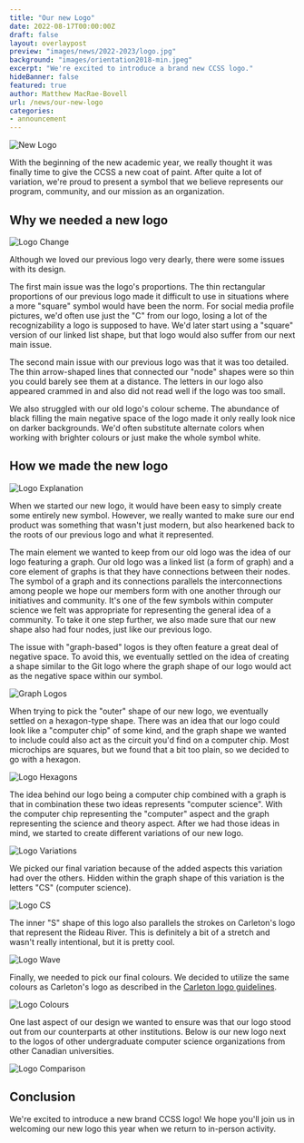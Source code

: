 ```yaml
---
title: "Our new Logo"
date: 2022-08-17T00:00:00Z
draft: false
layout: overlaypost
preview: "images/news/2022-2023/logo.jpg"
background: "images/orientation2018-min.jpeg"
excerpt: "We're excited to introduce a brand new CCSS logo."
hideBanner: false
featured: true
author: Matthew MacRae-Bovell
url: /news/our-new-logo
categories:
- announcement
---
```


![New Logo](/images/news/2022-2023/logo-thin.jpg)

With the beginning of the new academic year, we really thought it was
finally time to give the CCSS a new coat of paint. After quite a lot of
variation, we're proud to present a symbol that we believe represents our
program, community, and our mission as an organization. 

## Why we needed a new logo

![Logo Change](/images/news/2022-2023/logo_change.jpg)

Although we loved our previous logo very dearly, there were some
issues with its design.

The first main issue was the logo's proportions. The thin rectangular
proportions of our previous logo made it difficult to use in situations where a
more "square" symbol would have been the norm. For social media profile
pictures, we'd often use just the "C" from our logo, losing a lot of the
recognizability a logo is supposed to have. We'd later start using a "square"
version of our linked list shape, but that logo would also suffer from our next
main issue.

The second main issue with our previous logo was that it was too detailed. The
thin arrow-shaped lines that connected our "node" shapes were so thin you could
barely see them at a distance. The letters in our logo also appeared crammed in
and also did not read well if the logo was too small.

We also struggled with our old logo's colour scheme. The abundance of black
filling the main negative space of the logo made it only really look nice on
darker backgrounds. We'd often substitute alternate colors when working with
brighter colours or just make the whole symbol white.

## How we made the new logo

![Logo Explanation](/images/news/2022-2023/logo_explanation.jpg)

When we started our new logo, it would have been easy to simply create some
entirely new symbol. However, we really wanted to make sure our end product was
something that wasn't just modern, but also hearkened back to the roots of our
previous logo and what it represented.

The main element we wanted to keep from our old logo was the idea of our logo
featuring a graph. Our old logo was a linked list (a form of graph) and a core
element of graphs is that they have connections between their nodes. The symbol
of a graph and its connections parallels the interconnections among people we
hope our members form with one another through our initiatives and community.
It's one of the few symbols within computer science we felt was appropriate for
representing the general idea of a community. To take it one step further, we
also made sure that our new shape also had four nodes, just like our previous
logo.

The issue with "graph-based" logos is they often feature a great deal of
negative space. To avoid this, we eventually settled on the idea of creating a
shape similar to the Git logo where the graph shape of our logo would act as the
negative space within our symbol.

![Graph Logos](/images/news/2022-2023/graph_logos.jpg)

When trying to pick the "outer" shape of our new logo, we eventually settled on
a hexagon-type shape. There was an idea that our logo could look like a
"computer chip" of some kind, and the graph shape we wanted to include could
also act as the circuit you'd find on a computer chip. Most microchips are
squares, but we found that a bit too plain, so we decided to go with a hexagon.

![Logo Hexagons](/images/news/2022-2023/logo_hexagons.jpg)

The idea behind our logo being a computer chip combined with a graph is that in combination these two ideas represents
"computer science". With the computer chip representing the "computer" aspect and
the graph representing the science and theory aspect. After we had those ideas
in mind, we started to create different variations of our new logo.

![Logo Variations](/images/news/2022-2023/logo_variations.jpg)

We picked our final variation because of the added aspects this variation had
over the others. Hidden within the graph shape of this variation is the letters
"CS" (computer science).

![Logo CS](/images/news/2022-2023/logo_cs.jpg)

The inner "S" shape of this logo also parallels the strokes on Carleton's logo
that represent the Rideau River. This is definitely a bit of a stretch and
wasn't really intentional, but it is pretty cool.

![Logo Wave](/images/news/2022-2023/logo_wave.jpg)

Finally, we needed to pick our final colours. We decided to utilize the same
colours as Carleton's logo as described in the [Carleton logo
guidelines](https://carleton.ca/brand/wp-content/uploads/6011_Carleton_Branding_LogoGuidelines_V5.pdf).

![Logo Colours](/images/news/2022-2023/logo_colours.jpg)

One last aspect of our design we wanted to ensure was that our logo stood out
from our counterparts at other institutions. Below is our new logo next to the
logos of other undergraduate computer science organizations from other Canadian
universities.

![Logo Comparison](/images/news/2022-2023/logo_comparison.jpg)

## Conclusion

We're excited to introduce a new brand CCSS logo! We hope
you'll join us in welcoming our new logo this year when we return to in-person
activity.
